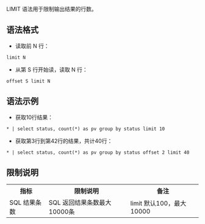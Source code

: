 LIMIT 语法用于限制输出结果的行数。

## 语法格式

- 读取前 N 行：
```
limit N
```
- 从第 S 行开始读，读取 N 行：
```
offset S limit N
```


## 语法示例

- 获取10行结果：
```
* | select status, count(*) as pv group by status limit 10
```
- 获取第3行到第42行的结果，共计40行：
```
* | select status, count(*) as pv group by status offset 2 limit 40
```



## 限制说明

<table>
	<tr><th>指标</th><th>限制说明</th><th>	备注</th></tr>
	<tr><td>SQL 结果条数</td><td>SQL 返回结果条数最大10000条</td><td>limit 默认100，最大10000</td></tr>
</table>

